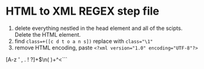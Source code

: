 # HTML to XML REGEX step file

1.  delete everything nestled in the head element and all of the scipts. Delete the HTML element. 
2.  find ```class=+([c d t o a n s])``` replace with ```class="\1"```
3.  remove HTML encoding, paste ```<?xml version="1.0" encoding="UTF-8"?>```
<p>[A-z ' , . ! ?]+$\n( )+^<```